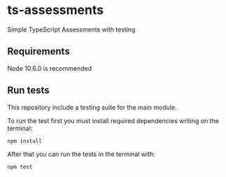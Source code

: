 # ts-assessments

Simple TypeScript Assessments with testing


## Requirements

Node 10.6.0 is recommended

## Run tests

This repository include a testing suite for the main module. 

To run the test first you must install required dependencies writing on the terminal:

`npm install`

After that you can run the tests in the terminal with:

`npm test`